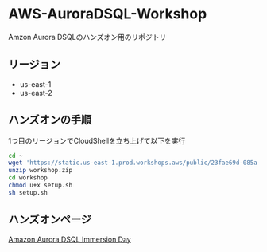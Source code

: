 # AWS-AuroraDSQL-Workshop
Amzon Aurora DSQLのハンズオン用のリポジトリ

## リージョン
- us-east-1
- us-east-2

## ハンズオンの手順

1つ目のリージョンでCloudShellを立ち上げて以下を実行

```bash
cd ~
wget 'https://static.us-east-1.prod.workshops.aws/public/23fae69d-085a-46b0-8298-f15c5d3c7dc2/static/workshop.zip' -O workshop.zip
unzip workshop.zip
cd workshop
chmod u+x setup.sh
sh setup.sh
```

## ハンズオンページ
[Amazon Aurora DSQL Immersion Day](https://catalog.workshops.aws/aurora-dsql/ja-JP/01-getting-started)
